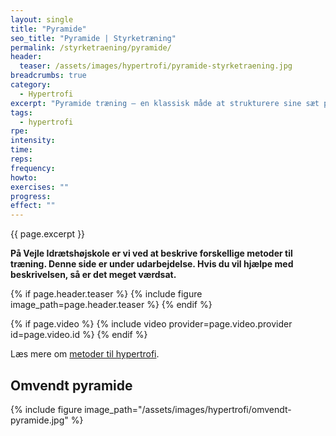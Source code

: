 ```yaml
---
layout: single
title: "Pyramide"
seo_title: "Pyramide | Styrketræning"
permalink: /styrketraening/pyramide/
header:
  teaser: /assets/images/hypertrofi/pyramide-styrketraening.jpg
breadcrumbs: true
category:
  - Hypertrofi
excerpt: "Pyramide træning – en klassisk måde at strukturere sine sæt på. Princippet dikterer at man starter med lette vægte og høje reps, og bygger op til tunge vægte og lave reps, hvorefter man kører samme vej tilbage."
tags:
  - hypertrofi
rpe:
intensity:
time:
reps:
frequency:
howto:
exercises: ""
progress:
effect: ""
---
```


{{ page.excerpt }}

**På Vejle Idrætshøjskole er vi ved at beskrive forskellige metoder til træning. Denne side er under udarbejdelse. Hvis du vil hjælpe med beskrivelsen, så er det meget værdsat.**

{% if page.header.teaser %}
  {% include figure image_path=page.header.teaser %}
{% endif %}

{% if page.video %}
  {% include video provider=page.video.provider id=page.video.id %}
{% endif %}

Læs mere om [metoder til hypertrofi](/hypertrofi-metoder/).

## Omvendt pyramide

{% include figure image_path="/assets/images/hypertrofi/omvendt-pyramide.jpg" %}
